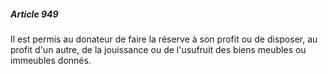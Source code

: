##### Article 949

Il est permis au donateur de faire la réserve à son profit ou de disposer, au profit d'un autre, de la jouissance ou de l'usufruit des biens meubles ou immeubles donnés.

